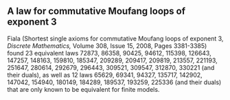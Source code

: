 ## A law for commutative Moufang loops of exponent 3

Fiala (Shortest single axioms for commutative Moufang loops of exponent 3, *Discrete Mathematics,* Volume 308, Issue 15, 2008, Pages 3381-3385) found 23 equivalent laws 72873, 86358, 90425, 94612, 115398, 126643, 147257, 148163, 159810, 185347, 209289, 209417, 209819, 213557, 221193, 251647, 280614, 292679, 296443, 309521, 309547, 312870, 330221 (and their duals), as well as 12 laws 65629, 69341, 94327, 135717, 142902, 147042, 154940, 180149, 184289, 189537, 193259, 225336 (and their duals) that are only known to be equivalent for finite models.

